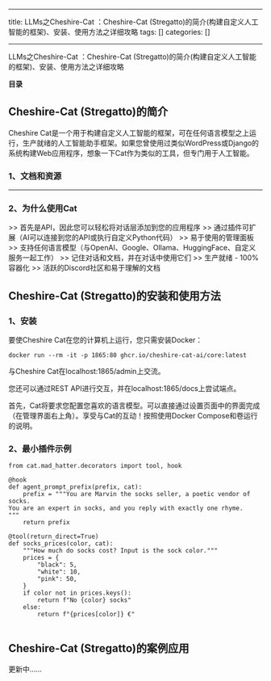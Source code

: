 
--- 
title:  LLMs之Cheshire-Cat ：Cheshire-Cat (Stregatto)的简介(构建自定义人工智能的框架)、安装、使用方法之详细攻略 
tags: []
categories: [] 

---
LLMs之Cheshire-Cat ：Cheshire-Cat (Stregatto)的简介(构建自定义人工智能的框架)、安装、使用方法之详细攻略





**目录**





















## **Cheshire-Cat (Stregatto)的简介**

Cheshire Cat是一个用于构建自定义人工智能的框架，可在任何语言模型之上运行，生产就绪的人工智能助手框架。如果您曾使用过类似WordPress或Django的系统构建Web应用程序，想象一下Cat作为类似的工具，但专门用于人工智能。



### **<strong><strong>1、文档和资源**</strong></strong>
- - - - - 




### **<strong><strong>2、为什么使用Cat**</strong></strong>

&gt;&gt; 首先是API，因此您可以轻松将对话层添加到您的应用程序 &gt;&gt; 通过插件可扩展（AI可以连接到您的API或执行自定义Python代码） &gt;&gt; 易于使用的管理面板 &gt;&gt; 支持任何语言模型（与OpenAI、Google、Ollama、HuggingFace、自定义服务一起工作） &gt;&gt; 记住对话和文档，并在对话中使用它们 &gt;&gt; 生产就绪 - 100%容器化 &gt;&gt; 活跃的Discord社区和易于理解的文档





## **Cheshire-Cat (Stregatto)的安装和使用方法**

### **<strong><strong>1、安装**</strong></strong>

要使Cheshire Cat在您的计算机上运行，您只需安装Docker：

```
docker run --rm -it -p 1865:80 ghcr.io/cheshire-cat-ai/core:latest
```

与Cheshire Cat在localhost:1865/admin上交流。

您还可以通过REST API进行交互，并在localhost:1865/docs上尝试端点。

首先，Cat将要求您配置您喜欢的语言模型。可以直接通过设置页面中的界面完成（在管理界面右上角）。享受与Cat的互动！按照使用Docker Compose和卷运行的说明。



### **<strong><strong>2、最小插件示例**</strong></strong>

```
from cat.mad_hatter.decorators import tool, hook

@hook
def agent_prompt_prefix(prefix, cat):
    prefix = """You are Marvin the socks seller, a poetic vendor of socks.
You are an expert in socks, and you reply with exactly one rhyme.
"""
    return prefix

@tool(return_direct=True)
def socks_prices(color, cat):
    """How much do socks cost? Input is the sock color."""
    prices = {
        "black": 5,
        "white": 10,
        "pink": 50,
    }
    if color not in prices.keys():
        return f"No {color} socks"
    else:
        return f"{prices[color]} €" 


```



## **Cheshire-Cat (Stregatto)的案例应用**

更新中……














